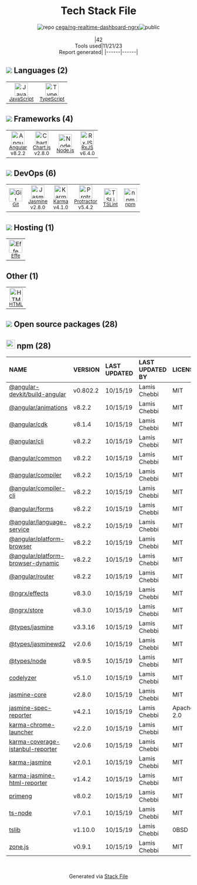 <!--
--- Readme.md Snippet without images Start ---
## Tech Stack
cega/ng-realtime-dashboard-ngrx is built on the following main stack:
- [Jasmine](http://jasmine.github.io/) – Javascript Testing Framework
- [Node.js](http://nodejs.org/) – Frameworks (Full Stack)
- [JavaScript](https://developer.mozilla.org/en-US/docs/Web/JavaScript) – Languages
- [Karma](http://karma-runner.github.io/) – Browser Testing
- [TypeScript](http://www.typescriptlang.org) – Languages
- [Protractor](http://angular.github.io/protractor) – Javascript Testing Framework
- [RxJS](http://reactivex.io/rxjs/) – Concurrency Frameworks
- [Angular](https://angular.io) – Javascript MVC Frameworks
- [Chart.js](http://www.chartjs.org/) – Charting Libraries
- [Effe](http://redbeardlab.github.io/2016/03/05/effe.html) – Serverless / Task Processing
- [TSLint](https://github.com/palantir/tslint) – Code Review

Full tech stack [here](/techstack.md)
--- Readme.md Snippet without images End ---

--- Readme.md Snippet with images Start ---
## Tech Stack
cega/ng-realtime-dashboard-ngrx is built on the following main stack:
- <img width='25' height='25' src='https://img.stackshare.io/service/831/7c0b595409af531b9cdeb07f8c513e8b.png' alt='Jasmine'/> [Jasmine](http://jasmine.github.io/) – Javascript Testing Framework
- <img width='25' height='25' src='https://img.stackshare.io/service/1011/n1JRsFeB_400x400.png' alt='Node.js'/> [Node.js](http://nodejs.org/) – Frameworks (Full Stack)
- <img width='25' height='25' src='https://img.stackshare.io/service/1209/javascript.jpeg' alt='JavaScript'/> [JavaScript](https://developer.mozilla.org/en-US/docs/Web/JavaScript) – Languages
- <img width='25' height='25' src='https://img.stackshare.io/service/1420/TidYGd6a.png' alt='Karma'/> [Karma](http://karma-runner.github.io/) – Browser Testing
- <img width='25' height='25' src='https://img.stackshare.io/service/1612/bynNY5dJ.jpg' alt='TypeScript'/> [TypeScript](http://www.typescriptlang.org) – Languages
- <img width='25' height='25' src='https://img.stackshare.io/service/1754/protractor-logo1.png' alt='Protractor'/> [Protractor](http://angular.github.io/protractor) – Javascript Testing Framework
- <img width='25' height='25' src='https://img.stackshare.io/service/1796/984368.png' alt='RxJS'/> [RxJS](http://reactivex.io/rxjs/) – Concurrency Frameworks
- <img width='25' height='25' src='https://img.stackshare.io/service/3745/cb8U-gL6_400x400.jpg' alt='Angular'/> [Angular](https://angular.io) – Javascript MVC Frameworks
- <img width='25' height='25' src='https://img.stackshare.io/service/3866/_GD1-XrU_400x400.jpg' alt='Chart.js'/> [Chart.js](http://www.chartjs.org/) – Charting Libraries
- <img width='25' height='25' src='https://img.stackshare.io/no-img-open-source.png' alt='Effe'/> [Effe](http://redbeardlab.github.io/2016/03/05/effe.html) – Serverless / Task Processing
- <img width='25' height='25' src='https://img.stackshare.io/service/5561/303157.png' alt='TSLint'/> [TSLint](https://github.com/palantir/tslint) – Code Review

Full tech stack [here](/techstack.md)
--- Readme.md Snippet with images End ---
-->
<div align="center">

# Tech Stack File
![](https://img.stackshare.io/repo.svg "repo") [cega/ng-realtime-dashboard-ngrx](https://github.com/cega/ng-realtime-dashboard-ngrx)![](https://img.stackshare.io/public_badge.svg "public")
<br/><br/>
|42<br/>Tools used|11/21/23 <br/>Report generated|
|------|------|
</div>

## <img src='https://img.stackshare.io/languages.svg'/> Languages (2)
<table><tr>
  <td align='center'>
  <img width='36' height='36' src='https://img.stackshare.io/service/1209/javascript.jpeg' alt='JavaScript'>
  <br>
  <sub><a href="https://developer.mozilla.org/en-US/docs/Web/JavaScript">JavaScript</a></sub>
  <br>
  <sub></sub>
</td>

<td align='center'>
  <img width='36' height='36' src='https://img.stackshare.io/service/1612/bynNY5dJ.jpg' alt='TypeScript'>
  <br>
  <sub><a href="http://www.typescriptlang.org">TypeScript</a></sub>
  <br>
  <sub></sub>
</td>

</tr>
</table>

## <img src='https://img.stackshare.io/frameworks.svg'/> Frameworks (4)
<table><tr>
  <td align='center'>
  <img width='36' height='36' src='https://img.stackshare.io/service/3745/cb8U-gL6_400x400.jpg' alt='Angular'>
  <br>
  <sub><a href="https://angular.io">Angular</a></sub>
  <br>
  <sub>v8.2.2</sub>
</td>

<td align='center'>
  <img width='36' height='36' src='https://img.stackshare.io/service/3866/_GD1-XrU_400x400.jpg' alt='Chart.js'>
  <br>
  <sub><a href="http://www.chartjs.org/">Chart.js</a></sub>
  <br>
  <sub>v2.8.0</sub>
</td>

<td align='center'>
  <img width='36' height='36' src='https://img.stackshare.io/service/1011/n1JRsFeB_400x400.png' alt='Node.js'>
  <br>
  <sub><a href="http://nodejs.org/">Node.js</a></sub>
  <br>
  <sub></sub>
</td>

<td align='center'>
  <img width='36' height='36' src='https://img.stackshare.io/service/1796/984368.png' alt='RxJS'>
  <br>
  <sub><a href="http://reactivex.io/rxjs/">RxJS</a></sub>
  <br>
  <sub>v6.4.0</sub>
</td>

</tr>
</table>

## <img src='https://img.stackshare.io/devops.svg'/> DevOps (6)
<table><tr>
  <td align='center'>
  <img width='36' height='36' src='https://img.stackshare.io/service/1046/git.png' alt='Git'>
  <br>
  <sub><a href="http://git-scm.com/">Git</a></sub>
  <br>
  <sub></sub>
</td>

<td align='center'>
  <img width='36' height='36' src='https://img.stackshare.io/service/831/7c0b595409af531b9cdeb07f8c513e8b.png' alt='Jasmine'>
  <br>
  <sub><a href="http://jasmine.github.io/">Jasmine</a></sub>
  <br>
  <sub>v2.8.0</sub>
</td>

<td align='center'>
  <img width='36' height='36' src='https://img.stackshare.io/service/1420/TidYGd6a.png' alt='Karma'>
  <br>
  <sub><a href="http://karma-runner.github.io/">Karma</a></sub>
  <br>
  <sub>v4.1.0</sub>
</td>

<td align='center'>
  <img width='36' height='36' src='https://img.stackshare.io/service/1754/protractor-logo1.png' alt='Protractor'>
  <br>
  <sub><a href="http://angular.github.io/protractor">Protractor</a></sub>
  <br>
  <sub>v5.4.2</sub>
</td>

<td align='center'>
  <img width='36' height='36' src='https://img.stackshare.io/service/5561/303157.png' alt='TSLint'>
  <br>
  <sub><a href="https://github.com/palantir/tslint">TSLint</a></sub>
  <br>
  <sub></sub>
</td>

<td align='center'>
  <img width='36' height='36' src='https://img.stackshare.io/service/1120/lejvzrnlpb308aftn31u.png' alt='npm'>
  <br>
  <sub><a href="https://www.npmjs.com/">npm</a></sub>
  <br>
  <sub></sub>
</td>

</tr>
</table>

## <img src='https://img.stackshare.io/hosting.svg'/> Hosting (1)
<table><tr>
  <td align='center'>
  <img width='36' height='36' src='https://img.stackshare.io/no-img-open-source.png' alt='Effe'>
  <br>
  <sub><a href="http://redbeardlab.github.io/2016/03/05/effe.html">Effe</a></sub>
  <br>
  <sub></sub>
</td>

</tr>
</table>

## Other (1)
<table><tr>
  <td align='center'>
  <img width='36' height='36' src='https://img.stackshare.io/service/2270/no-img-open-source.png' alt='HTML'>
  <br>
  <sub><a href="http://">HTML</a></sub>
  <br>
  <sub></sub>
</td>

</tr>
</table>


## <img src='https://img.stackshare.io/group.svg' /> Open source packages (28)</h2>

## <img width='24' height='24' src='https://img.stackshare.io/service/1120/lejvzrnlpb308aftn31u.png'/> npm (28)

|NAME|VERSION|LAST UPDATED|LAST UPDATED BY|LICENSE|VULNERABILITIES|
|:------|:------|:------|:------|:------|:------|
|[@angular-devkit/build-angular](https://www.npmjs.com/@angular-devkit/build-angular)|v0.802.2|10/15/19|Lamis Chebbi |MIT|N/A|
|[@angular/animations](https://www.npmjs.com/@angular/animations)|v8.2.2|10/15/19|Lamis Chebbi |MIT|N/A|
|[@angular/cdk](https://www.npmjs.com/@angular/cdk)|v8.1.4|10/15/19|Lamis Chebbi |MIT|N/A|
|[@angular/cli](https://www.npmjs.com/@angular/cli)|v8.2.2|10/15/19|Lamis Chebbi |MIT|N/A|
|[@angular/common](https://www.npmjs.com/@angular/common)|v8.2.2|10/15/19|Lamis Chebbi |MIT|N/A|
|[@angular/compiler](https://www.npmjs.com/@angular/compiler)|v8.2.2|10/15/19|Lamis Chebbi |MIT|N/A|
|[@angular/compiler-cli](https://www.npmjs.com/@angular/compiler-cli)|v8.2.2|10/15/19|Lamis Chebbi |MIT|N/A|
|[@angular/forms](https://www.npmjs.com/@angular/forms)|v8.2.2|10/15/19|Lamis Chebbi |MIT|N/A|
|[@angular/language-service](https://www.npmjs.com/@angular/language-service)|v8.2.2|10/15/19|Lamis Chebbi |MIT|N/A|
|[@angular/platform-browser](https://www.npmjs.com/@angular/platform-browser)|v8.2.2|10/15/19|Lamis Chebbi |MIT|N/A|
|[@angular/platform-browser-dynamic](https://www.npmjs.com/@angular/platform-browser-dynamic)|v8.2.2|10/15/19|Lamis Chebbi |MIT|N/A|
|[@angular/router](https://www.npmjs.com/@angular/router)|v8.2.2|10/15/19|Lamis Chebbi |MIT|N/A|
|[@ngrx/effects](https://www.npmjs.com/@ngrx/effects)|v8.3.0|10/15/19|Lamis Chebbi |MIT|N/A|
|[@ngrx/store](https://www.npmjs.com/@ngrx/store)|v8.3.0|10/15/19|Lamis Chebbi |MIT|N/A|
|[@types/jasmine](https://www.npmjs.com/@types/jasmine)|v3.3.16|10/15/19|Lamis Chebbi |MIT|N/A|
|[@types/jasminewd2](https://www.npmjs.com/@types/jasminewd2)|v2.0.6|10/15/19|Lamis Chebbi |MIT|N/A|
|[@types/node](https://www.npmjs.com/@types/node)|v8.9.5|10/15/19|Lamis Chebbi |MIT|N/A|
|[codelyzer](https://www.npmjs.com/codelyzer)|v5.1.0|10/15/19|Lamis Chebbi |MIT|N/A|
|[jasmine-core](https://www.npmjs.com/jasmine-core)|v2.8.0|10/15/19|Lamis Chebbi |MIT|N/A|
|[jasmine-spec-reporter](https://www.npmjs.com/jasmine-spec-reporter)|v4.2.1|10/15/19|Lamis Chebbi |Apache-2.0|N/A|
|[karma-chrome-launcher](https://www.npmjs.com/karma-chrome-launcher)|v2.2.0|10/15/19|Lamis Chebbi |MIT|N/A|
|[karma-coverage-istanbul-reporter](https://www.npmjs.com/karma-coverage-istanbul-reporter)|v2.0.6|10/15/19|Lamis Chebbi |MIT|N/A|
|[karma-jasmine](https://www.npmjs.com/karma-jasmine)|v2.0.1|10/15/19|Lamis Chebbi |MIT|N/A|
|[karma-jasmine-html-reporter](https://www.npmjs.com/karma-jasmine-html-reporter)|v1.4.2|10/15/19|Lamis Chebbi |MIT|N/A|
|[primeng](https://www.npmjs.com/primeng)|v8.0.2|10/15/19|Lamis Chebbi |MIT|N/A|
|[ts-node](https://www.npmjs.com/ts-node)|v7.0.1|10/15/19|Lamis Chebbi |MIT|N/A|
|[tslib](https://www.npmjs.com/tslib)|v1.10.0|10/15/19|Lamis Chebbi |0BSD|N/A|
|[zone.js](https://www.npmjs.com/zone.js)|v0.9.1|10/15/19|Lamis Chebbi |MIT|N/A|

<br/>
<div align='center'>

Generated via [Stack File](https://github.com/marketplace/stack-file)
